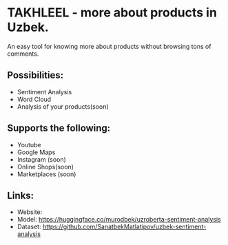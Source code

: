# TAKHLEEL - more about products in Uzbek.

An easy tool for knowing more about products without browsing tons of comments.

## Possibilities:
- Sentiment Analysis
- Word Cloud
- Analysis of your products(soon)

## Supports the following:
- Youtube
- Google Maps
- Instagram (soon)
- Online Shops(soon)
- Marketplaces (soon)

## Links:
- Website: 
- Model: https://huggingface.co/murodbek/uzroberta-sentiment-analysis
- Dataset: https://github.com/SanatbekMatlatipov/uzbek-sentiment-analysis
